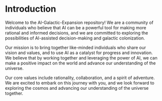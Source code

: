 # Introduction
Welcome to the AI-Galactic-Expansion repository! We are a community of individuals who believe that AI can be a powerful tool for making more rational and informed decisions, and we are committed to exploring the possibilities of AI-assisted decision-making and galactic colonization.

Our mission is to bring together like-minded individuals who share our vision and values, and to use AI as a catalyst for progress and innovation. We believe that by working together and leveraging the power of AI, we can make a positive impact on the world and advance our understanding of the universe.

Our core values include rationality, collaboration, and a spirit of adventure. We are excited to embark on this journey with you, and we look forward to exploring the cosmos and advancing our understanding of the universe together.
